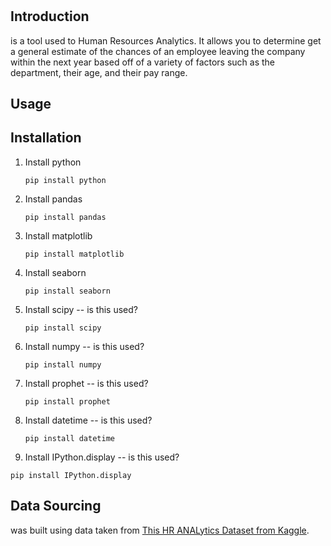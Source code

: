 # <Project Name>

## Introduction
<Project Name> is a tool used to Human Resources Analytics. It allows you to determine 
get a general estimate of the chances of an employee leaving the company within the next
year based off of a variety of factors such as the department, their age, and 
their pay range.

## Usage


## Installation
1. Install python
   ```
   pip install python
   ```
2. Install pandas
   ```
   pip install pandas
   ```
3. Install matplotlib
   ```
   pip install matplotlib
   ```
4. Install seaborn
   ```
   pip install seaborn
   ```


5. Install scipy -- is this used?
   ```
   pip install scipy
   ```
6. Install numpy -- is this used?
   ```
   pip install numpy
   ```
7. Install prophet -- is this used?
   ```
   pip install prophet
   ```
8. Install datetime -- is this used?
   ```
   pip install datetime
   ```
9.  Install IPython.display -- is this used?
   ```
   pip install IPython.display
   ```

## Data Sourcing
<Project Name> was built using data taken from [This HR ANALytics Dataset from Kaggle](https://www.kaggle.com/datasets/anshika2301/hr-analytics-dataset/data).

